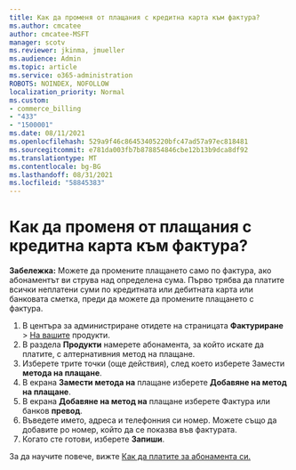 ```yaml
---
title: Как да променя от плащания с кредитна карта към фактура?
ms.author: cmcatee
author: cmcatee-MSFT
manager: scotv
ms.reviewer: jkinma, jmueller
ms.audience: Admin
ms.topic: article
ms.service: o365-administration
ROBOTS: NOINDEX, NOFOLLOW
localization_priority: Normal
ms.custom:
- commerce_billing
- "433"
- "1500001"
ms.date: 08/11/2021
ms.openlocfilehash: 529a9f46c86453405220bfc47ad57a97ec818481
ms.sourcegitcommit: e781da003fb7b878854846cbe12b13b9dca8df92
ms.translationtype: MT
ms.contentlocale: bg-BG
ms.lasthandoff: 08/31/2021
ms.locfileid: "58845383"
---
```

# <a name="how-do-i-change-from-credit-card-payments-to-invoice"></a>Как да променя от плащания с кредитна карта към фактура?

**Забележка:** Можете да промените плащането само по фактура, ако абонаментът ви струва над определена сума. Първо трябва да платите всички неплатени суми по кредитната или дебитната карта или банковата сметка, преди да можете да промените плащането с фактура.

1. В центъра за администриране отидете на страницата **Фактуриране**  >  [На вашите](https://go.microsoft.com/fwlink/p/?linkid=842054) продукти.
2. В раздела **Продукти** намерете абонамента, за който искате да платите, с алтернативния метод на плащане.
3. Изберете трите точки (още действия), след което изберете Замести **метода на плащане**.
4. В екрана **Замести метода на** плащане изберете **Добавяне на метод на плащане**.
5. В екрана **Добавяне на метод на** плащане изберете Фактура или банков **превод**.
6. Въведете името, адреса и телефонния си номер. Можете също да добавите po номер, който да се показва във фактурата.
7. Когато сте готови, изберете **Запиши**.

За да научите повече, вижте [Как да платите за абонамента си.](https://docs.microsoft.com/microsoft-365/commerce/billing-and-payments/pay-for-your-subscription)
